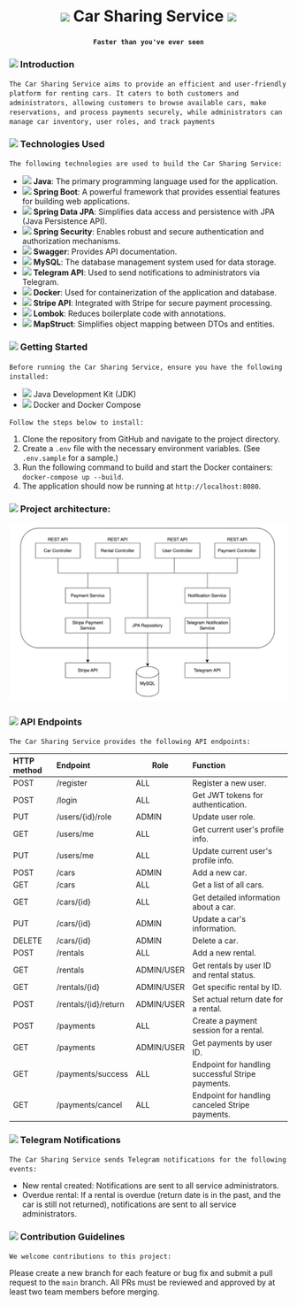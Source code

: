 # <h1 align="center"> <img src="https://em-content.zobj.net/thumbs/120/apple/354/racing-car_1f3ce-fe0f.png" width="35"/> Car Sharing Service <img src="https://em-content.zobj.net/thumbs/120/apple/354/racing-car_1f3ce-fe0f.png" width="35"/> </h1>
#### <h4 align="center"> `Faster than you've ever seen` </h4>

### <img src="https://em-content.zobj.net/thumbs/160/apple/354/raising-hands_1f64c.png" width="25"/> Introduction
`The Car Sharing Service aims to provide an efficient and user-friendly platform for renting cars. It caters to both customers and administrators, allowing customers to browse available cars, make reservations, and process payments securely, while administrators can manage car inventory, user roles, and track payments`

### <img src="https://em-content.zobj.net/thumbs/160/apple/354/laptop_1f4bb.png" width="25"/> Technologies Used
`The following technologies are used to build the Car Sharing Service:`
- <img src="https://image.emojipng.com/677/13219677.jpg" width="30"/> **Java**: The primary programming language used for the application.
- <img src="https://media.trustradius.com/product-logos/9B/8G/IMJEF6VWC74S.PNG" width="30"/> **Spring Boot**: A powerful framework that provides essential features for building web applications.
- <img src="https://media.trustradius.com/product-logos/9B/8G/IMJEF6VWC74S.PNG" width="30"/> **Spring Data JPA**: Simplifies data access and persistence with JPA (Java Persistence API).
- <img src="https://media.trustradius.com/product-logos/9B/8G/IMJEF6VWC74S.PNG" width="30"/> **Spring Security**: Enables robust and secure authentication and authorization mechanisms.
- <img src="https://t1.gstatic.com/images?q=tbn:ANd9GcSPbQehl7jW6cT9MZXqOeA4FNWqVNkOThwpkukkugx0lD1EhpIH" width="30"/> **Swagger**: Provides API documentation.
- <img src="https://w7.pngwing.com/pngs/464/18/png-transparent-mysql-database-innodb-postgresql-column-marine-mammal-electric-blue-postgresql-thumbnail.png" width="30"/> **MySQL**: The database management system used for data storage.
- <img src="https://t2.gstatic.com/images?q=tbn:ANd9GcQY7YDz2atjZ4SUnF-rkVAAMh0Rq5gOA4v9I4D2WRZHccPlacGo" width="30"/> **Telegram API**: Used to send notifications to administrators via Telegram.
- <img src="https://cdn.freebiesupply.com/logos/large/2x/docker-logo-png-transparent.png" width="35"/>  **Docker**: Used for containerization of the application and database.
- <img src="https://cdn.dribbble.com/users/920/screenshots/1675816/stripe.png?resize=400x300&vertical=center" width="35"/> **Stripe API**: Integrated with Stripe for secure payment processing.
- <img src="https://velog.velcdn.com/images/gloom/post/17bae182-7380-43e0-a45e-fff76b8ba9c7/image.png" width="35"/> **Lombok**: Reduces boilerplate code with annotations.
- <img src="https://trguduru.github.io/img/mapstruct.png" width="35"/> **MapStruct**: Simplifies object mapping between DTOs and entities.

### <img src="https://em-content.zobj.net/thumbs/160/apple/354/rocket_1f680.png" width="25"/> Getting Started
`Before running the Car Sharing Service, ensure you have the following installed:`
- <img src="https://image.emojipng.com/677/13219677.jpg" width="30"/> Java Development Kit (JDK)
- <img src="https://cdn.freebiesupply.com/logos/large/2x/docker-logo-png-transparent.png" width="35"/> Docker and Docker Compose

`Follow the steps below to install:`
1. Clone the repository from GitHub and navigate to the project directory.
2. Create a `.env` file with the necessary environment variables. (See `.env.sample` for a sample.)
3. Run the following command to build and start the Docker containers:
   `docker-compose up --build`.
4. The application should now be running at `http://localhost:8080`.

### <img src="https://em-content.zobj.net/thumbs/160/apple/354/building-construction_1f3d7-fe0f.png" width="25"/> Project architecture:
![Screenshot](assets/architecture.png)

### <img src="https://em-content.zobj.net/thumbs/160/apple/354/link_1f517.png" width="25"/> API Endpoints
`The Car Sharing Service provides the following API endpoints:`

<!-- Fill in the details for each endpoint as per your project's requirements -->

| **HTTP method** | **Endpoint**                   | **Role**   | **Function**                                     |
|:----------------|:-------------------------------|------------|:-------------------------------------------------|
| POST            | /register                      | ALL        | Register a new user.                            |
| POST            | /login                         | ALL        | Get JWT tokens for authentication.              |
| PUT             | /users/{id}/role               | ADMIN      | Update user role.                               |
| GET             | /users/me                      | ALL        | Get current user's profile info.                |
| PUT             | /users/me                      | ALL        | Update current user's profile info.             |
| POST            | /cars                          | ADMIN      | Add a new car.                                  |
| GET             | /cars                          | ALL        | Get a list of all cars.                         |
| GET             | /cars/{id}                     | ALL        | Get detailed information about a car.           |
| PUT             | /cars/{id}                     | ADMIN      | Update a car's information.                     |
| DELETE          | /cars/{id}                     | ADMIN      | Delete a car.                                   |
| POST            | /rentals                       | ALL        | Add a new rental.                               |
| GET             | /rentals                       | ADMIN/USER | Get rentals by user ID and rental status.       |
| GET             | /rentals/{id}                  | ADMIN/USER | Get specific rental by ID.                      |
| POST            | /rentals/{id}/return           | ADMIN/USER | Set actual return date for a rental.            |
| POST            | /payments                      | ALL        | Create a payment session for a rental.          |
| GET             | /payments                      | ADMIN/USER | Get payments by user ID.                        |
| GET             | /payments/success              | ALL        | Endpoint for handling successful Stripe payments. |
| GET             | /payments/cancel               | ALL        | Endpoint for handling canceled Stripe payments.  |

### <img src="https://em-content.zobj.net/thumbs/160/apple/354/mechanical-arm_1f9be.png" width="25"/> Telegram Notifications
`The Car Sharing Service sends Telegram notifications for the following events:`
- New rental created: Notifications are sent to all service administrators.
- Overdue rental: If a rental is overdue (return date is in the past, and the car is still not returned), notifications are sent to all service administrators.

### <img src="https://em-content.zobj.net/thumbs/120/apple/354/card-file-box_1f5c3-fe0f.png" width="25"/> Contribution Guidelines
`We welcome contributions to this project:`

Please create a new branch for each feature or bug fix and submit a pull request to the `main` branch. All PRs must be reviewed and approved by at least two team members before merging.

